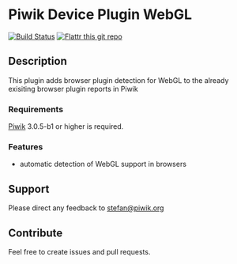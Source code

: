 # Piwik Device Plugin WebGL

[![Build Status](https://travis-ci.org/sgiehl/piwik-plugin-DeviceFeatureWebGL.png?branch=master)](https://travis-ci.org/sgiehl/piwik-plugin-ReferrersManager) [![Flattr this git repo](http://api.flattr.com/button/flattr-badge-large.png)](https://flattr.com/submit/auto?user_id=sgiehl&url=https://github.com/sgiehl/piwik-plugin-DeviceFeatureWebGL&title=Piwik%20Device%20Plugin%20WebGL&language=&tags=github&category=software) 


## Description

This plugin adds browser plugin detection for WebGL to the already exisiting browser plugin reports in Piwik

### Requirements

[Piwik](https://github.com/piwik/piwik) 3.0.5-b1 or higher is required.

### Features

- automatic detection of WebGL support in browsers

## Support

Please direct any feedback to [stefan@piwik.org](mailto:stefan@piwik.org)

## Contribute

Feel free to create issues and pull requests.

